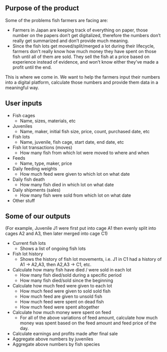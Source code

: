 ## Purpose of the product

Some of the problems fish farmers are facing are:

- Farmers in Japan are keeping track of everything on paper, those number on the papers don’t get digitalized, therefore the numbers don’t really get summarized and don’t provide much meaning.
- Since the fish lots get moved/split/merged a lot during their lifecycle, farmers don’t really know how much money they have spent on those fish until all of them are sold. They sell the fish at a price based on experience instead of evidence, and won’t know either they’ve made a profit until the end.

This is where we come in. We want to help the farmers input their numbers into a digital platform, calculate those numbers and provide them data in a meaningful way.

## User inputs

- Fish cages
    - Name, sizes, materials, etc
- Juveniles
    - Name, maker, initial fish size, price, count, purchased date, etc
- Fish lots
    - Name, juvenile, fish cage, start date, end date, etc
- Fish lot transactions (moves)
    - How many fish from which lot were moved to where and when
- Feeds
    - Name, type, maker, price
- Daily feeding weights
    - How much feed were given to which lot on what date
- Daily fish death
    - How many fish died in which lot on what date
- Daily shipments (sales)
    - How many fish were sold from which lot on what date
- Other stuff

## Some of our outputs

(For example, Juvenile J1 were first put into cage A1 then evenly split into cages A2 and A3, then later merged into cage C1)

- Current fish lots
    - Shows a list of ongoing fish lots
- Fish lot history
    - Shows the history of fish lot movements, i.e. J1 in C1 had a history of A1 → A2,A3, then A2,A3 → C1, etc.
- Calculate how many fish have died / were sold in each lot
    - How many fish died/sold during a specific period
    - How many fish died/sold since the beginning
- Calculate how much feed were given to each lot
    - How much feed were given to sold sold fish
    - How much feed are given to unsold fish
    - How much feed were spent on dead fish
    - How much feed were spent altogether
- Calculate how much money were spent on feed
    - For all of the above variations of feed amount, calculate how much money was spent based on the feed amount and feed price of the day.
- Calculate earnings and profits made after final sale
- Aggregate above numbers by juveniles
- Aggregate above numbers by fish species